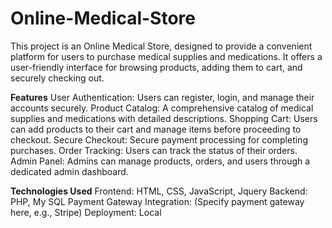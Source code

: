 # Online-Medical-Store
This project is an Online Medical Store, designed to provide a convenient platform for users to purchase medical supplies and medications. It offers a user-friendly interface for browsing products, adding them to cart, and securely checking out.

**Features**
User Authentication: Users can register, login, and manage their accounts securely.
Product Catalog: A comprehensive catalog of medical supplies and medications with detailed descriptions.
Shopping Cart: Users can add products to their cart and manage items before proceeding to checkout.
Secure Checkout: Secure payment processing for completing purchases.
Order Tracking: Users can track the status of their orders.
Admin Panel: Admins can manage products, orders, and users through a dedicated admin dashboard.

**Technologies Used**
Frontend: HTML, CSS, JavaScript, Jquery
Backend: PHP, My SQL
Payment Gateway Integration: (Specify payment gateway here, e.g., Stripe)
Deployment: Local
